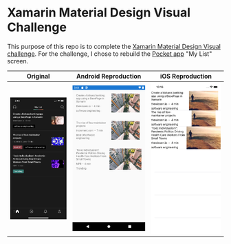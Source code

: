# Xamarin Material Design Visual Challenge

This purpose of this repo is to complete the [Xamarin Material Design Visual challenge](https://devblogs.microsoft.com/xamarin/visual-challenge-conquered/). For the challenge, I chose to rebuild the [Pocket app](https://apps.apple.com/app/read-it-later-pro/id309601447) "My List" screen.

Original | Android Reproduction | iOS Reproduction
--- | --- | ---
![](./screenshots/pocket-my-list-page.jpeg) | ![](./screenshots/android-v1.png) | ![](./screenshots/iphone-v1.png)
